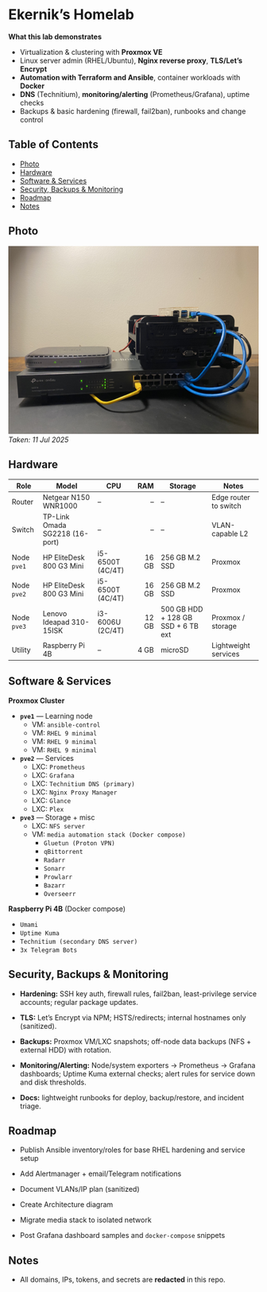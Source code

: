 # Ekernik’s Homelab

**What this lab demonstrates**
- Virtualization & clustering with **Proxmox VE**
- Linux server admin (RHEL/Ubuntu), **Nginx reverse proxy**, **TLS/Let’s Encrypt**
- **Automation with Terraform and Ansible**, container workloads with **Docker**
- **DNS** (Technitium), **monitoring/alerting** (Prometheus/Grafana), uptime checks
- Backups & basic hardening (firewall, fail2ban), runbooks and change control

## Table of Contents
- [Photo](#photo)
- [Hardware](#hardware)
- [Software & Services](#software--services)
- [Security, Backups & Monitoring](#security-backups--monitoring)
- [Roadmap](#roadmap)
- [Notes](#notes)

## Photo
![Homelab stack: Netgear router, TP-Link SG2218 switch, two HP EliteDesk G3 Mini nodes, Raspberry Pi 4B on top.](docs/assets/lab-2025-07-11.jpeg)  
*Taken: 11 Jul 2025*

## Hardware

| Role        | Model                          | CPU              |   RAM | Storage                            | Notes                 |
| ----------- | ------------------------------ | ---------------- | ----: | ---------------------------------- | --------------------- |
| Router      | Netgear N150 WNR1000           | –                |     – | –                                  | Edge router to switch |
| Switch      | TP-Link Omada SG2218 (16-port) | –                |     – | –                                  | VLAN-capable L2       |
| Node `pve1` | HP EliteDesk 800 G3 Mini       | i5-6500T (4C/4T) | 16 GB | 256 GB M.2 SSD                     | Proxmox               |
| Node `pve2` | HP EliteDesk 800 G3 Mini       | i5-6500T (4C/4T) | 16 GB | 256 GB M.2 SSD                     | Proxmox               |
| Node `pve3` | Lenovo Ideapad 310-15ISK       | i3-6006U (2C/4T) | 12 GB | 500 GB HDD + 128 GB SSD + 6 TB ext | Proxmox / storage     |
| Utility     | Raspberry Pi 4B                | –                |  4 GB | microSD                            | Lightweight services  |

## Software & Services

**Proxmox Cluster**
- **`pve1`** — Learning node  
	- VM: `ansible-control`
	- VM: `RHEL 9 minimal`
	- VM: `RHEL 9 minimal`
	- VM: `RHEL 9 minimal`
- **`pve2`** — Services  
	- LXC: `Prometheus`
	- LXC: `Grafana`
	- LXC: `Technitium DNS (primary)`
	- LXC: `Nginx Proxy Manager`
	- LXC: `Glance`
	- LXC: `Plex`
- **`pve3`** — Storage + misc  
	- LXC: `NFS server`
    - VM: `media automation stack (Docker compose)  `
        - `Gluetun (Proton VPN)`
        - `qBittorrent`
        - `Radarr`
        - `Sonarr`
        - `Prowlarr`
        - `Bazarr`
        - `Overseerr`

**Raspberry Pi 4B**  (Docker compose)
- `Umami`
- `Uptime Kuma`
- `Technitium (secondary DNS server)`
- `3x Telegram Bots`

## Security, Backups & Monitoring

- **Hardening:** SSH key auth, firewall rules, fail2ban, least-privilege service accounts; regular package updates.
  
- **TLS:** Let’s Encrypt via NPM; HSTS/redirects; internal hostnames only (sanitized).
  
- **Backups:** Proxmox VM/LXC snapshots; off-node data backups (NFS + external HDD) with rotation.
  
- **Monitoring/Alerting:** Node/system exporters → Prometheus → Grafana dashboards; Uptime Kuma external checks; alert rules for service down and disk thresholds.

- **Docs:** lightweight runbooks for deploy, backup/restore, and incident triage.

## Roadmap

- Publish Ansible inventory/roles for base RHEL hardening and service setup

- Add Alertmanager + email/Telegram notifications

- Document VLANs/IP plan (sanitized)

- Create Architecture diagram

- Migrate media stack to isolated network

- Post Grafana dashboard samples and `docker-compose` snippets

## Notes

- All domains, IPs, tokens, and secrets are **redacted** in this repo.
